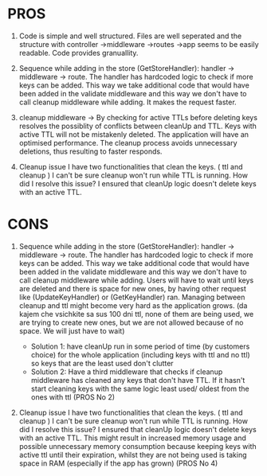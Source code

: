 # PROS

1. Code is simple and well structured. Files are well seperated and the structure with controller ->middleware ->routes ->app seems to be easily readable. Code provides granuallity.

2. Sequence while adding in the store (GetStoreHandler): handler -> middleware -> route. The handler has hardcoded logic to check if more keys can be added. This way we take additional code that would have been added in the validate middleware and this way we don't have to call cleanup middleware while adding. It makes the request faster.

3. cleanup middleware -> By checking for active TTLs before deleting keys resolves the possiblity of conflicts between cleanUp and TTL. Keys with active TTL will not be mistakenly deleted. The application will have an optimised performance. The cleanup process avoids unnecessary deletions, thus resulting to faster responds.

4. Cleanup issue I have two functionalities that clean the keys. ( ttl and cleanup ) I can't be sure cleanup won't run while TTL is running.
   How did I resolve this issue?
   I ensured that cleanUp logic doesn't delete keys with an active TTL.

# CONS

1. Sequence while adding in the store (GetStoreHandler): handler -> middleware -> route. The handler has hardcoded logic to check if more keys can be added. This way we take additional code that would have been added in the validate middleware and this way we don't have to call cleanup middleware while adding. Users will have to wait until keys are deleted and there is space for new ones, by having other request like (UpdateKeyHandler) or (GetKeyHandler) ran. Managing between cleanup and ttl might become very hard as the application grows. (da kajem che vsichkite sa sus 100 dni ttl, none of them are being used, we are trying to create new ones, but we are not allowed because of no space. We will just have to wait)

   - Solution 1: have cleanUp run in some period of time (by customers choice) for the whole application (including keys with ttl and no ttl) so keys that are the least used don't clutter
   - Solution 2: Have a third middleware that checks if cleanup middleware has cleaned any keys that don't have TTL. If it hasn't start cleaning keys with the same logic least used/ oldest from the ones with ttl (PROS No 2)

2. Cleanup issue I have two functionalities that clean the keys. ( ttl and cleanup ) I can't be sure cleanup won't run while TTL is running.
   How did I resolve this issue?
   I ensured that cleanUp logic doesn't delete keys with an active TTL. This might result in increased memory usage and possible unnecessary memory consumption because keeping keys with active ttl until their expiration, whilst they are not being used is taking space in RAM (especially if the app has grown) (PROS No 4)
